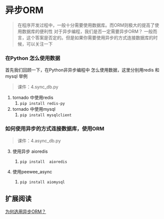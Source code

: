 # 异步ORM

> 在程序开发过程中，一般十分需要使用数据库。而ORM则极大的提高了使用数据库的便利性
> 对于异步编程，我们是否一定需要异步ORM？
> 一般而言，这个答案是否定的。但是如果你需要使用异步的方式连接数据库的时候，可以关注一下

### 在Python 怎么使用数据
首先我们回顾一下，在Python非异步编程中 怎么使用数据，这里分别用redis 和mysql 举例
> 课件：4.sync_db.py

1. tornado 中使用redis
    1. ```pip install redis-py```
2. tornado 中使用mysql
    1. `pip install mysqlclient`


### 如何使用异步的方式连接数据库，使用ORM
> 课件：4.async_db.py

3. 使用异步 aioredis

    1. ```pip install  aioredis```

4. 使用peewee_async

    1. ```pip install aiomysql```


## 扩展阅读

[为何选用异步ORM？](http://gino.fantix.pro/en/latest/why.html)